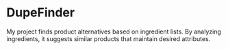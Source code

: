 # DupeFinder
My project finds product alternatives based on ingredient lists. By analyzing ingredients, it suggests similar products that maintain desired attributes.
